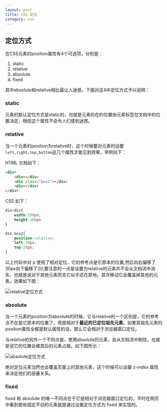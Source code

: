 ```yaml
---
layout: post
title: CSS 定位
category: css
---
```


## 定位方式


在CSS元素的position属性有4个可选项，分别是：

1. static
2. relative
3. absolute
4. fixed


其中absolute和relative相比最让人迷惑，下面对这4中定位方式予以说明：

### static

元素的默认定位方式是static的，也就是元素的在的位置由元素标签在文档中的位置决定，相信这个属性不会令人们感到迷惑。

### relative

当一个元素的position为relative时，这个时候要对元素的设置`left,right,top,bottom`这几个属性才能见到效果，举例如下：

HTML 文档如下：

```html
<div>
	<div></div>
	<div class="box2"></div>
	<div></div>
</div>
```

CSS 如下：

```css
div>div{
	width:200px;
	height:100px
}

div.box2{
	position:relative;
	left:30px;
	top:20px;
}
```

以上代码中对 p 使用了相对定位，它的参考点是它原本的位置,然后向右偏移了30px向下偏移了20;要注意的一点是设置为relative的元素并不会从文档流中消失，也就是说对于其他元素而言它似乎还在原地。其次移动它会覆盖掉其他的元素。效果如下图：

![relative定位方式](/images/wb/relative.jpg)

### absolute

当一个元素的position为absolute的时候，它与relative的一个区别是，它的参考点不在是它原本的位置了，而是相对于**最近的已定位祖先元素**。如果其祖先元素的position属性全都是默认属性的话，那么它会相对于浏览器窗口定位。

与relative的另外一个不同点是，使用absolute的元素，会从文档流中剔除，也就是说它的位置会被其后的元素占据。如下图所示：

![absolute定位方式](/images/wb/absolute.jpg)

绝对定位元素当然也会覆盖页面上的其他元素，这个时候可以设置 z-index 属性来决定他们的层叠关系。

### fixed

fixed 和 absolute 的唯一不同点在于它是相对于浏览器窗口定位的，平时在网页中看到那些固定不动的元素就是通过设置定位方式为 fixed 来实现的。
